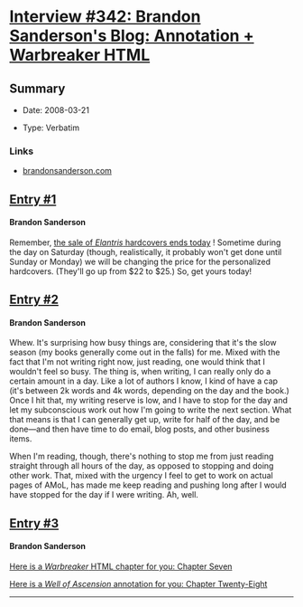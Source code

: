 # [Interview #342: Brandon Sanderson's Blog: Annotation + Warbreaker HTML](https://www.theoryland.com/intvmain.php?i=342)

## Summary

- Date: 2008-03-21

- Type: Verbatim

### Links

- [brandonsanderson.com](http://www.brandonsanderson.com/blog/621/Annotation--Warbreaker-html)


## [Entry #1](./t-342/1)

#### Brandon Sanderson

Remember,
[the sale of
*Elantris*
hardcovers ends today](http://www.brandonsanderson.com/store/item/9/Signed-Elantris-Harback)
! Sometime during the day on Saturday (though, realistically, it probably won't get done until Sunday or Monday) we will be changing the price for the personalized hardcovers. (They'll go up from $22 to $25.) So, get yours today!

## [Entry #2](./t-342/2)

#### Brandon Sanderson

Whew. It's surprising how busy things are, considering that it's the slow season (my books generally come out in the falls) for me. Mixed with the fact that I'm not writing right now, just reading, one would think that I wouldn't feel so busy. The thing is, when writing, I can really only do a certain amount in a day. Like a lot of authors I know, I kind of have a cap (it's between 2k words and 4k words, depending on the day and the book.) Once I hit that, my writing reserve is low, and I have to stop for the day and let my subconscious work out how I'm going to write the next section. What that means is that I can generally get up, write for half of the day, and be done—and then have time to do email, blog posts, and other business items.

When I'm reading, though, there's nothing to stop me from just reading straight through all hours of the day, as opposed to stopping and doing other work. That, mixed with the urgency I feel to get to work on actual pages of AMoL, has made me keep reading and pushing long after I would have stopped for the day if I were writing. Ah, well.

## [Entry #3](./t-342/3)

#### Brandon Sanderson

[Here is a
*Warbreaker*
HTML chapter for you: Chapter Seven](http://www.brandonsanderson.com/library/20/Warbreaker-Chapter-Seven)

[Here is a
*Well of Ascension*
annotation for you: Chapter Twenty-Eight](http://www.brandonsanderson.com/annotation/219/Mistborn-2-Chapter-Twenty-Eight)


---

